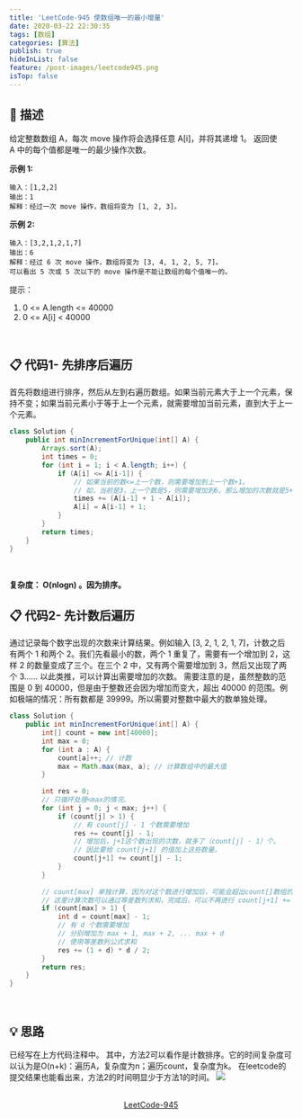 ```yaml
---
title: 'LeetCode-945 使数组唯一的最小增量'
date: 2020-03-22 22:30:35
tags: [数组]
categories: [算法]
publish: true
hideInList: false
feature: /post-images/leetcode945.png
isTop: false
---
```

## 💬 描述
给定整数数组 A，每次 move 操作将会选择任意 A[i]，并将其递增 1。
返回使 A 中的每个值都是唯一的最少操作次数。

**示例 1:**
```
输入：[1,2,2]
输出：1
解释：经过一次 move 操作，数组将变为 [1, 2, 3]。
```

**示例 2:**
```
输入：[3,2,1,2,1,7]
输出：6
解释：经过 6 次 move 操作，数组将变为 [3, 4, 1, 2, 5, 7]。
可以看出 5 次或 5 次以下的 move 操作是不能让数组的每个值唯一的。
```
提示：
1. 0 <= A.length <= 40000
2. 0 <= A[i] < 40000

<br/>

## 📋 代码1- 先排序后遍历
首先将数组进行排序，然后从左到右遍历数组。如果当前元素大于上一个元素，保持不变；如果当前元素小于等于上一个元素，就需要增加当前元素，直到大于上一个元素。
```java
class Solution {
    public int minIncrementForUnique(int[] A) {
		Arrays.sort(A);
		int times = 0;
		for (int i = 1; i < A.length; i++) {
			if (A[i] <= A[i-1]) {
				// 如果当前的数<=上一个数，则需要增加到上一个数+1。
				// 如，当前是3，上一个数是5，则需要增加到6。那么增加的次数就是5+1-3。
				times += (A[i-1] + 1 - A[i]);
				A[i] = A[i-1] + 1;
			}
		}
		return times;
	}
}
```
<br/>

**复杂度： O(nlogn)  。因为排序。**
<br/>

## 📋 代码2- 先计数后遍历
通过记录每个数字出现的次数来计算结果。例如输入 [3, 2, 1, 2, 1, 7]，计数之后有两个 1 和两个 2。我们先看最小的数，两个 1 重复了，需要有一个增加到 2，这样 2 的数量变成了三个。在三个 2 中，又有两个需要增加到 3，然后又出现了两个 3…… 以此类推，可以计算出需要增加的次数。
需要注意的是，虽然整数的范围是 0 到 40000，但是由于整数还会因为增加而变大，超出 40000 的范围。例如极端的情况：所有数都是 39999。所以需要对整数中最大的数单独处理。
```java
class Solution {
    public int minIncrementForUnique(int[] A) {
        int[] count = new int[40000];
        int max = 0;
        for (int a : A) {
            count[a]++; // 计数
            max = Math.max(max, a); // 计算数组中的最大值
        }
        
        int res = 0;
        // 只循环处理<max的情况。
        for (int j = 0; j < max; j++) {
            if (count[j] > 1) {
                // 有 count[j] - 1 个数需要增加
                res += count[j] - 1; 
                // 增加后，j+1这个数出现的次数，就多了（count[j] - 1）个。
                // 因此要给 count[j+1] 的值加上这些数量。
                count[j+1] += count[j] - 1;
            }
        }
        
        // count[max] 单独计算，因为对这个数进行增加后，可能会超出count[]数组的边界。
        // 这里计算次数可以通过等差数列求和，完成后，可以不再进行 count[j+1] += count[j] - 1。就不会发生越界。
        if (count[max] > 1) {
            int d = count[max] - 1; 
            // 有 d 个数需要增加
            // 分别增加为 max + 1, max + 2, ... max + d
            // 使用等差数列公式求和
            res += (1 + d) * d / 2;
        }
        return res;
    }
}
```
<br/>

## 💡 思路
已经写在上方代码注释中。
其中，方法2可以看作是计数排序。它的时间复杂度可以认为是O(n+k)：遍历A，复杂度为n；遍历count，复杂度为k。
在leetcode的提交结果也能看出来，方法2的时间明显少于方法1的时间。
![](https://iyes.life/post-images/1584890657602.PNG)

<br/>

<center><a href="https://leetcode-cn.com/problems/minimum-increment-to-make-array-unique/" class="LinkCard" target="_blank">LeetCode-945</a></center>
<br/>